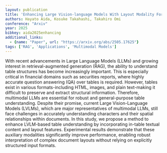 ```yaml
---
layout: publication
title: 'Enhancing Large Vision-language Models With Layout Modality For Table Question Answering On Japanese Annual Securities Reports'
authors: Hayato Aida, Kosuke Takahashi, Takahiro Omi
conference: "Arxiv"
year: 2025
bibkey: aida2025enhancing
additional_links:
  - {name: "Paper", url: "https://arxiv.org/abs/2505.17625"}
tags: ['RAG', 'Applications', 'Multimodal Models']
---
```

With recent advancements in Large Language Models (LLMs) and growing interest in retrieval-augmented generation (RAG), the ability to understand table structures has become increasingly important. This is especially critical in financial domains such as securities reports, where highly accurate question answering (QA) over tables is required. However, tables exist in various formats-including HTML, images, and plain text-making it difficult to preserve and extract structural information. Therefore, multimodal LLMs are essential for robust and general-purpose table understanding. Despite their promise, current Large Vision-Language Models (LVLMs), which are major representatives of multimodal LLMs, still face challenges in accurately understanding characters and their spatial relationships within documents. In this study, we propose a method to enhance LVLM-based table understanding by incorporating in-table textual content and layout features. Experimental results demonstrate that these auxiliary modalities significantly improve performance, enabling robust interpretation of complex document layouts without relying on explicitly structured input formats.
